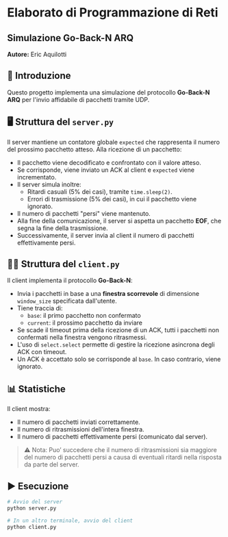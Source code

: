 # Elaborato di Programmazione di Reti  
## Simulazione Go-Back-N ARQ  

**Autore:** Eric Aquilotti  

## 📌 Introduzione

Questo progetto implementa una simulazione del protocollo **Go-Back-N ARQ** per l'invio affidabile di pacchetti tramite UDP.

## 🖥️ Struttura del `server.py`

Il server mantiene un contatore globale `expected` che rappresenta il numero del prossimo pacchetto atteso. Alla ricezione di un pacchetto:

- Il pacchetto viene decodificato e confrontato con il valore atteso.
- Se corrisponde, viene inviato un ACK al client e `expected` viene incrementato.
- Il server simula inoltre:
  - Ritardi casuali (5% dei casi), tramite `time.sleep(2)`.
  - Errori di trasmissione (5% dei casi), in cui il pacchetto viene ignorato.
- Il numero di pacchetti "persi" viene mantenuto.
- Alla fine della comunicazione, il server si aspetta un pacchetto **EOF**, che segna la fine della trasmissione.
- Successivamente, il server invia al client il numero di pacchetti effettivamente persi.

## 🧑‍💻 Struttura del `client.py`

Il client implementa il protocollo **Go-Back-N**:

- Invia i pacchetti in base a una **finestra scorrevole** di dimensione `window_size` specificata dall'utente.
- Tiene traccia di:
  - `base`: il primo pacchetto non confermato
  - `current`: il prossimo pacchetto da inviare
- Se scade il timeout prima della ricezione di un ACK, tutti i pacchetti non confermati nella finestra vengono ritrasmessi.
- L'uso di `select.select` permette di gestire la ricezione asincrona degli ACK con timeout.
- Un ACK è accettato solo se corrisponde al `base`. In caso contrario, viene ignorato.

## 📊 Statistiche

Il client mostra:

- Il numero di pacchetti inviati correttamente.
- Il numero di ritrasmissioni dell'intera finestra.
- Il numero di pacchetti effettivamente persi (comunicato dal server).

> ⚠️ Nota: Puo’ succedere che il numero di ritrasmissioni sia maggiore del numero di pacchetti persi a causa di eventuali ritardi nella risposta da parte del server.

## ▶️ Esecuzione

```bash
# Avvio del server
python server.py

# In un altro terminale, avvio del client
python client.py